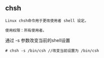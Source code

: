 ## chsh

`Linux chsh命令用于更改使用者 shell 设定。`

`使用权限：所有使用者。`

通过 -s 参数改变当前的shell设置

```
# chsh -s /bin/csh //改变当前设置为 /bin/csh
```